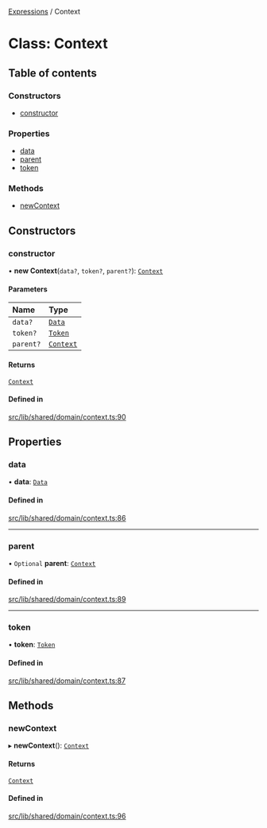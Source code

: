 [Expressions](../README.md) / Context

# Class: Context

## Table of contents

### Constructors

- [constructor](Context.md#constructor)

### Properties

- [data](Context.md#data)
- [parent](Context.md#parent)
- [token](Context.md#token)

### Methods

- [newContext](Context.md#newcontext)

## Constructors

### constructor

• **new Context**(`data?`, `token?`, `parent?`): [`Context`](Context.md)

#### Parameters

| Name | Type |
| :------ | :------ |
| `data?` | [`Data`](Data.md) |
| `token?` | [`Token`](Token.md) |
| `parent?` | [`Context`](Context.md) |

#### Returns

[`Context`](Context.md)

#### Defined in

[src/lib/shared/domain/context.ts:90](https://github.com/data7expressions/3xpr/blob/4f3ff2e/src/lib/shared/domain/context.ts#L90)

## Properties

### data

• **data**: [`Data`](Data.md)

#### Defined in

[src/lib/shared/domain/context.ts:86](https://github.com/data7expressions/3xpr/blob/4f3ff2e/src/lib/shared/domain/context.ts#L86)

___

### parent

• `Optional` **parent**: [`Context`](Context.md)

#### Defined in

[src/lib/shared/domain/context.ts:89](https://github.com/data7expressions/3xpr/blob/4f3ff2e/src/lib/shared/domain/context.ts#L89)

___

### token

• **token**: [`Token`](Token.md)

#### Defined in

[src/lib/shared/domain/context.ts:87](https://github.com/data7expressions/3xpr/blob/4f3ff2e/src/lib/shared/domain/context.ts#L87)

## Methods

### newContext

▸ **newContext**(): [`Context`](Context.md)

#### Returns

[`Context`](Context.md)

#### Defined in

[src/lib/shared/domain/context.ts:96](https://github.com/data7expressions/3xpr/blob/4f3ff2e/src/lib/shared/domain/context.ts#L96)
